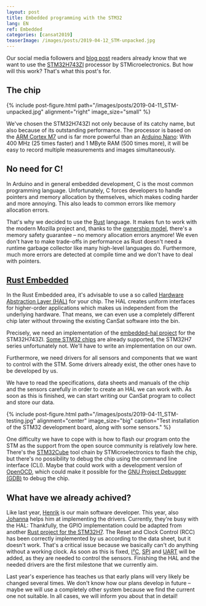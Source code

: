```yaml
---
layout: post
title: Embedded programming with the STM32
lang: EN
ref: Embedded
categories: [cansat2019]
teaserImage: /images/posts/2019-04-12_STM-unpacked.jpg
---
```


Our social media followers and [blog post](/Hardware-selection_2019/#processor) readers already know that we want to use the [STM32H743ZI](https://www.st.com/resource/en/datasheet/stm32h743zi.pdf) processor by STMicroelectronics. But how will this work? That's what this post's for.

## The chip

{% include post-figure.html path="/images/posts/2019-04-11_STM-unpacked.jpg" alignment="right" image_size="small" %}

We've chosen the STM32H743ZI not only because of its catchy name, but also because of its outstanding performance. The processor is based on the [ARM Cortex M7](https://developer.arm.com/ip-products/processors/cortex-m/cortex-m7) und is far more powerful than an [Arduino Nano](https://store.arduino.cc/arduino-nano): With 400&nbsp;MHz (25 times faster) and 1&nbsp;MByte RAM (500 times more), it will be easy to record multiple measurements and images simultaneously.

## No need for C!

In Arduino and in general embedded development, C is the most common programming language. Unfortunately, C forces developers to handle pointers and memory allocation by themselves, which makes coding harder and more annoying. This also leads to common errors like memory allocation errors.

That's why we decided to use the  [Rust](https://www.rust-lang.org/) language. It makes fun to work with the modern Mozilla project and, thanks to the [ownership model](https://doc.rust-lang.org/book/ch04-00-understanding-ownership.html), there's a memory safety guarantee – no memory allocation errors anymore! We even don't have to make trade-offs in performance as Rust doesn't need a runtime garbage collector like many high-level languages do. Furthermore, much more errors are detected at compile time and we don't have to deal with pointers.

## [Rust Embedded](https://www.rust-lang.org/what/embedded)

In the Rust Embedded area, it's advisable to use a so called [Hardware Abstraction Layer (HAL)](https://docs.rust-embedded.org/book/portability/index.html) for your chip. The HAL creates uniform interfaces for higher-order applications which makes us independent from the underlying hardware. That means, we can even use a completely different chip later without throwing the existing CanSat software into the bin.

Precisely, we need an implementation of the [embedded-hal project](https://github.com/rust-embedded/embedded-hal) for the STM32H743ZI. [Some STM32 chips](https://github.com/rust-embedded/awesome-embedded-rust#stmicroelectronics-1) are already supported, the STM32H7 series unfortunately not. We'll have to write an implementation on our own.

Furthermore, we need drivers for all sensors and components that we want to control with the STM. Some drivers already exist, the other ones have to be developed by us.

We have to read the specifications, data sheets and manuals of the chip and the sensors carefully in order to create an HAL we can work with. As soon as this is finished, we can start writing our CanSat program to collect and store our data.

{% include post-figure.html path="/images/posts/2019-04-11_STM-testing.jpg" alignment="center" image_size="big" caption="Test installation of the STM32 development board, along with some sensors." %}

One difficulty we have to cope with is how to flash our program onto the STM as the support from the open source community is relatively low here. There's the [STM32Cube](https://www.st.com/en/ecosystems/stm32cube.html) tool chain by STMicroelectronics to flash the chip, but there's no possibility to debug the chip using the command line interface (CLI). Maybe that could work with a development version of [OpenOCD](http://openocd.org/), which could make it possible for the [GNU Project Debugger (GDB)](https://www.gnu.org/software/gdb/) to debug the chip.

## What have we already achived?

Like last year, [Henrik](/en/team/#henrik) is our main software developer. This year, also [Johanna](/en/team/#johanna) helps him at implementing the drivers. Currently, they're busy with the HAL: Thankfully, the GPIO implementation could be adapted from another [Rust project for the STM32H7](https://github.com/saschagrunert/stm32h7-rs). The Reset and Clock Control (RCC) has been correctly implemented by us according to the data sheet, but it doesn't work. That's a critical issue because we basically can't do anything without a working clock. As soon as this is fixed, [I²C](https://en.wikipedia.org/wiki/I%C2%B2C), [SPI](https://en.wikipedia.org/wiki/Serial_Peripheral_Interface) and [UART](https://en.wikipedia.org/wiki/Universal_asynchronous_receiver-transmitter) will be added, as they are needed to control the sensors. Finishing the HAL and the needed drivers are the first milestone that we currently aim.

Last year's experience has teaches us that early plans will very likely be changed several times. We don't know how our plans develop in future – maybe we will use a completely other system because we find the current one not suitable. In all cases, we will inform you about that in detail!
